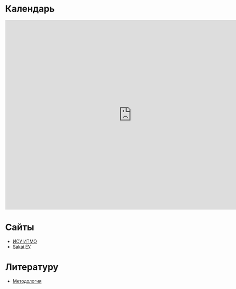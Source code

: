 
# Календарь
<iframe src="https://calendar.google.com/calendar/embed?src=v89ltu5af67h5ke6ua5i2fh96k%40group.calendar.google.com&ctz=Europe%2FMoscow" style="border: 0" width="800" height="600" frameborder="0" scrolling="no"></iframe>

# Сайты
- [ИСУ ИТМО](https://isu.ifmo.ru/)
- [Sakai ЕУ](https://sakai.eu.spb.ru/) 

# Литературу
- [Методология](https://yadi.sk/d/czQt1OS2AdwBkw)
